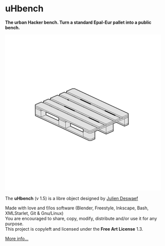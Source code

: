 uHbench
=======

**The urban Hacker bench. Turn a standard Epal-Eur pallet into a public bench.**

![](https://raw.githubusercontent.com/xuv/uhbench/master/uhbench.gif)

The **uHbench** (v 1.5) is a libre object designed by [Julien Deswaef](http://xuv.be)  

Made with love and f/los software (Blender, Freestyle, Inkscape, Bash, XMLStarlet, Git & Gnu/Linux)  
You are encouraged to share, copy, modify, distribute and/or use it for any purpose.  
This project is copyleft and licensed under the **Free Art License** 1.3.

[More info...](http://xuv.be/uH-bench-open-source-public-bench.html)

